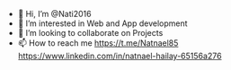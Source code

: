- 👋 Hi, I’m @Nati2016
- 👀 I’m interested in Web and App development
- 💞️ I’m looking to collaborate on Projects
- 📫 How to reach me https://t.me/Natnael85
                      https://www.linkedin.com/in/natnael-hailay-65156a276

<!---
Nati2016/Nati2016 is a ✨ special ✨ repository because its `README.md` (this file) appears on your GitHub profile.
You can click the Preview link to take a look at your changes.
--->
